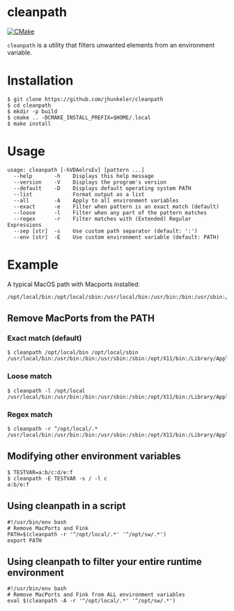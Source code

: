 # cleanpath

[![CMake](https://github.com/jhunkeler/cleanpath/actions/workflows/cmake.yml/badge.svg)](https://github.com/jhunkeler/cleanpath/actions/workflows/cmake.yml)

`cleanpath` is a utility that filters unwanted elements from an environment variable.


# Installation

```shell
$ git clone https://github.com/jhunkeler/cleanpath
$ cd cleanpath
$ mkdir -p build
$ cmake .. -DCMAKE_INSTALL_PREFIX=$HOME/.local
$ make install
```

# Usage

```shell
usage: cleanpath [-hVDAelrsEv] [pattern ...]
  --help       -h    Displays this help message
  --version    -V    Displays the program's version
  --default    -D    Displays default operating system PATH 
  --list             Format output as a list
  --all        -A    Apply to all environment variables
  --exact      -e    Filter when pattern is an exact match (default)
  --loose      -l    Filter when any part of the pattern matches
  --regex      -r    Filter matches with (Extended) Regular Expressions 
  --sep [str]  -s    Use custom path separator (default: ':')
  --env [str]  -E    Use custom environment variable (default: PATH)
```

# Example

A typical MacOS path with Macports installed:
```shell
/opt/local/bin:/opt/local/sbin:/usr/local/bin:/usr/bin:/bin:/usr/sbin:/sbin:/opt/X11/bin:/Library/Apple/usr/bin
```

## Remove MacPorts from the PATH

### Exact match (default)
```shell
$ cleanpath /opt/local/bin /opt/local/sbin
/usr/local/bin:/usr/bin:/bin:/usr/sbin:/sbin:/opt/X11/bin:/Library/Apple/usr/bin
```

### Loose match
```shell
$ cleanpath -l /opt/local
/usr/local/bin:/usr/bin:/bin:/usr/sbin:/sbin:/opt/X11/bin:/Library/Apple/usr/bin
```

### Regex match

```shell
$ cleanpath -r ^/opt/local/.*
/usr/local/bin:/usr/bin:/bin:/usr/sbin:/sbin:/opt/X11/bin:/Library/Apple/usr/bin
```

## Modifying other environment variables

```shell
$ TESTVAR=a:b/c:d/e:f
$ cleanpath -E TESTVAR -s / -l c
a:b/e:f
```

## Using cleanpath in a script

```shell
#!/usr/bin/env bash
# Remove MacPorts and Fink
PATH=$(cleanpath -r '^/opt/local/.*' '^/opt/sw/.*')
export PATH
```

## Using cleanpath to filter your entire runtime environment

```shell
#!/usr/bin/env bash
# Remove MacPorts and Fink from ALL environment variables
eval $(cleanpath -A -r '^/opt/local/.*' '^/opt/sw/.*')
```